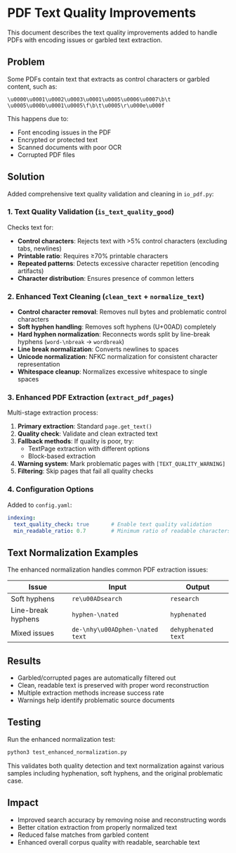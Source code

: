 # PDF Text Quality Improvements

This document describes the text quality improvements added to handle PDFs with encoding issues or garbled text extraction.

## Problem

Some PDFs contain text that extracts as control characters or garbled content, such as:
```
\u0000\u0001\u0002\u0003\u0001\u0005\u0006\u0007\b\t \u0005\u000b\u0001\u0005\f\b\t\u0005\r\u000e\u000f
```

This happens due to:
- Font encoding issues in the PDF
- Encrypted or protected text
- Scanned documents with poor OCR
- Corrupted PDF files

## Solution

Added comprehensive text quality validation and cleaning in `io_pdf.py`:

### 1. Text Quality Validation (`is_text_quality_good`)

Checks text for:
- **Control characters**: Rejects text with >5% control characters (excluding tabs, newlines)
- **Printable ratio**: Requires ≥70% printable characters
- **Repeated patterns**: Detects excessive character repetition (encoding artifacts)
- **Character distribution**: Ensures presence of common letters

### 2. Enhanced Text Cleaning (`clean_text` + `normalize_text`)

- **Control character removal**: Removes null bytes and problematic control characters
- **Soft hyphen handling**: Removes soft hyphens (U+00AD) completely
- **Hard hyphen normalization**: Reconnects words split by line-break hyphens (`word-\nbreak` → `wordbreak`)
- **Line break normalization**: Converts newlines to spaces
- **Unicode normalization**: NFKC normalization for consistent character representation
- **Whitespace cleanup**: Normalizes excessive whitespace to single spaces

### 3. Enhanced PDF Extraction (`extract_pdf_pages`)

Multi-stage extraction process:
1. **Primary extraction**: Standard `page.get_text()`
2. **Quality check**: Validate and clean extracted text
3. **Fallback methods**: If quality is poor, try:
   - TextPage extraction with different options
   - Block-based extraction
4. **Warning system**: Mark problematic pages with `[TEXT_QUALITY_WARNING]`
5. **Filtering**: Skip pages that fail all quality checks

### 4. Configuration Options

Added to `config.yaml`:
```yaml
indexing:
  text_quality_check: true       # Enable text quality validation
  min_readable_ratio: 0.7        # Minimum ratio of readable characters
```

## Text Normalization Examples

The enhanced normalization handles common PDF extraction issues:

| Issue | Input | Output |
|-------|-------|---------|
| Soft hyphens | `re\u00ADsearch` | `research` |
| Line-break hyphens | `hyphen-\nated` | `hyphenated` |
| Mixed issues | `de-\nhy\u00ADphen-\nated   text` | `dehyphenated text` |

## Results

- Garbled/corrupted pages are automatically filtered out
- Clean, readable text is preserved with proper word reconstruction
- Multiple extraction methods increase success rate
- Warnings help identify problematic source documents

## Testing

Run the enhanced normalization test:
```bash
python3 test_enhanced_normalization.py
```

This validates both quality detection and text normalization against various samples including hyphenation, soft hyphens, and the original problematic case.

## Impact

- Improved search accuracy by removing noise and reconstructing words
- Better citation extraction from properly normalized text
- Reduced false matches from garbled content
- Enhanced overall corpus quality with readable, searchable text